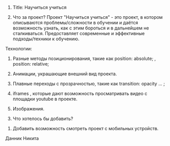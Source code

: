 1) Title: Научиться учиться

2) Что за проект? 
Проект "Научиться учиться" - это проект, в котором описываются проблемы/сложности в обучении и даётся возможность узнать, как с этим бороться и в дальнейшем не сталкиваться. Предоставляет современные и эффективные подходы/техники к обучению. 

Технологии:

1. Разные методы позиционирования, такие как position: absolute; , position: relative; 

2. Анимации, украшающие внешний вид проекта.

3. Плавные переходы с прозрачностью, такие как transition: opacity ... ;

4. iframes , которые дают возможность просматривать видео с площадки youtube в проекте. 

5. Изображения.

3) Что хотелось бы добавить?

1. Добавить возможность смотреть проект с мобильных устройств. 

Данник Никита

